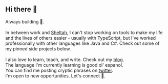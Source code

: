 ## Hi there 👋

<!--
**HM-23-HM/HM-23-HM** is a ✨ _special_ ✨ repository because its `README.md` (this file) appears on your GitHub profile.

Here are some ideas to get you started:

- 🔭 I’m currently working on ...
- 🌱 I’m currently learning ...
- 👯 I’m looking to collaborate on ...
- 🤔 I’m looking for help with ...
- 💬 Ask me about ...
- 📫 How to reach me: ...
- 😄 Pronouns: ...
- ⚡ Fun fact: ...
-->

Always building 🚀.\
\
In between work and [Sheltah](https://www.sheltah.com), I can't stop working on tools to make my life and the lives of others easier - usually with TypeScript, but I've worked professionally with other languages like Java and C#. Check out some of my pinned side projects below.\
\
I also love to learn, teach, and write. Check out my [blog](https://dev.to/hmcodes).\
The language I'm currently learning is good ol' espanol. 
\
You can find me posting cryptic phrases on [twitter](https://x.com/hmcodes).\
I'm open to new opportunities. Let's connect 🙂.
